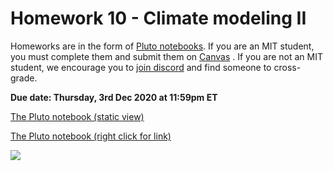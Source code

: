 # Homework 10 - Climate modeling II

Homeworks are in the form of [Pluto notebooks](https://github.com/fonsp/Pluto.jl). If you are an MIT student, you must complete them and submit them on [Canvas](https://canvas.mit.edu/courses/5637) . If you are not an MIT student, we encourage you to [join discord](https://discord.gg/Z5qnVf8) and find someone to cross-grade.

**Due date: Thursday, 3rd Dec 2020 at 11:59pm ET**

[The Pluto notebook (static view)](https://htmlpreview.github.io/?https://github.com/mitmath/18S191/blob/master/homework/homework10/hw10.html)

[The Pluto notebook (right click for link)](https://raw.githubusercontent.com/mitmath/18S191/master/homework/homework10/hw10.jl)


![](https://i.imgur.com/I65aC82.gif)
